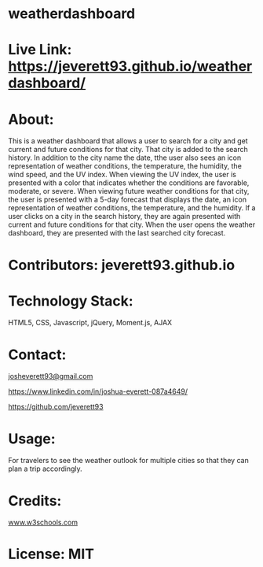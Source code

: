 # weatherdashboard

# Live Link: https://jeverett93.github.io/weatherdashboard/

# About: 
This is a weather dashboard that allows a user to search for a city and get current and future conditions for that city. That city is added to the search history. In addition to the city name the date, tthe user also sees an icon representation of weather conditions, the temperature, the humidity, the wind speed, and the UV index. When viewing the UV index, the user is presented with a color that indicates whether the conditions are favorable, moderate, or severe. When viewing future weather conditions for that city, the user is presented with a 5-day forecast that displays the date, an icon representation of weather conditions, the temperature, and the humidity. If a user clicks on a city in the search history, they are again presented with current and future conditions for that city. When the user opens the weather dashboard, they are presented with the last searched city forecast.

# Contributors: jeverett93.github.io

# Technology Stack: 
HTML5, CSS, Javascript, jQuery, Moment.js, AJAX

# Contact: 
josheverett93@gmail.com 

https://www.linkedin.com/in/joshua-everett-087a4649/ 

https://github.com/jeverett93

# Usage: 
For travelers to see the weather outlook for multiple cities so that they can plan a trip accordingly. 

# Credits: 
www.w3schools.com

# License: MIT